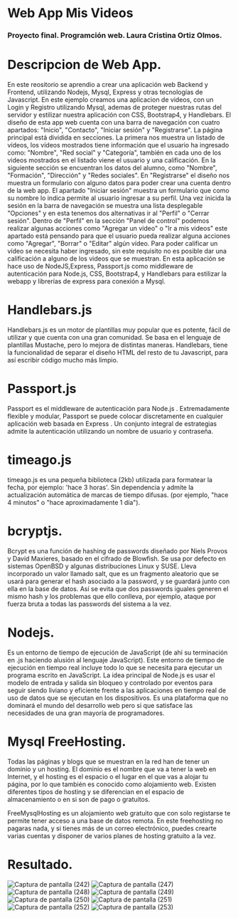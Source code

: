 # Web App Mis Videos
### Proyecto final. Programción web. Laura Cristina Ortiz Olmos.
# Descripcion de Web App.
En este reositorio se aprendio a crear una aplicación web Backend y Frontend, utilizando Nodejs, Mysql, Express y otras tecnologías de Javascript. En este ejemplo creamos una aplicacion de videos, con un Login y Registro utilizando Mysql, ademas de proteger nuestras rutas del servidor y estilizar nuestra aplicación con CSS, Bootstrap4, y Handlebars.
El diseño de esta app web cuenta con una barra de navegación con cuatro apartados:
"Inicio", "Contacto", "Iniciar sesión" y "Registrarse".
La página principal está dividida en secciones.
La primera nos muestra un listado de vídeos, los vídeos mostrados tiene información que el usuario ha ingresado como: 
"Nombre", "Red social" y "Categoría", también en cada uno de los videos mostrados en el listado viene el usuario y una calificación.
En la siguiente sección se encuentran los datos del alumno, como "Nombre", "Formación", "Dirección" y "Redes sociales".
En "Registrarse" el diseño nos muestra un formulario con alguno datos para poder crear una cuenta dentro de la web app.
El apartado "Iniciar sesión" muestra un formulario que como su nombre lo indica permite al usuario ingresar a su perfil. 
Una vez inicida la sesión en la barra de navegación se muestra una lista desplegable "Opciones" y en esta tenemos dos 
alternativas ir al "Perfil" o "Cerrar sesión". Dentro de "Perfil" en la sección "Panel de control" podemos realizar algunas acciones como "Agregar un vídeo" o "Ir a mis videos" este apartado está pensando para que el usuario pueda realizar alguna acciones como "Agregar", "Borrar" o "Editar" algún vídeo.
Para poder calificar un vídeo se necesita haber ingresado, sin este requisito no es posible dar una calificación a alguno de los videos que se muestran.
En esta aplicación se hace uso de NodeJS,Express, Passport.js como middleware de autenticación para Node.js, CSS, Bootstrap4, y Handlebars para estilizar la webapp y librerías de express para conexión a Mysql.

# Handlebars.js
Handlebars.js es un motor de plantillas muy popular que es potente, fácil de utilizar y que cuenta con una gran comunidad. Se basa en el lenguaje de plantillas Mustache, pero lo mejora de distintas maneras. Handlebars, tiene la funcionalidad de separar el diseño HTML del resto de tu Javascript, para así escribir código mucho más limpio.

# Passport.js
Passport es el middleware de autenticación para Node.js . Extremadamente flexible y modular, Passport se puede colocar discretamente en cualquier aplicación web basada en Express . Un conjunto integral de estrategias admite la autenticación utilizando un nombre de usuario y contraseña.

# timeago.js
timeago.js es una pequeña biblioteca (2kb) utilizada para formatear la fecha, por ejemplo: 'hace 3 horas'. 
Sin dependencia y admite la actualización automática de marcas de tiempo difusas. 
(por ejemplo, "hace 4 minutos" o "hace aproximadamente 1 día").

# bcryptjs.
Bcrypt es una función de hashing de passwords diseñado por Niels Provos y David Maxieres, basado en el cifrado de Blowfish. Se usa por defecto en sistemas OpenBSD y algunas distribuciones Linux y SUSE. Lleva incorporado un valor llamado salt, que es un fragmento aleatorio que se usará para generar el hash asociado a la password, y se guardará junto con ella en la base de datos. Así se evita que dos passwords iguales generen el mismo hash y los problemas que ello conlleva, por ejemplo, ataque por fuerza bruta a todas las passwords del sistema a la vez.

# Nodejs.
Es un entorno de tiempo de ejecución de JavaScript (de ahí su terminación en .js haciendo alusión al lenguaje JavaScript). Este entorno de tiempo de ejecución en tiempo real incluye todo lo que se necesita para ejecutar un programa escrito en JavaScript. La idea principal de Node.js es usar el modelo de entrada y salida sin bloqueo y controlado por eventos para seguir siendo liviano y eficiente frente a las aplicaciones en tiempo real de uso de datos que se ejecutan en los dispositivos. Es una plataforma que no dominará el mundo del desarrollo web pero si que satisface las necesidades de una gran mayoría de programadores.

# Mysql FreeHosting.
Todas las páginas y blogs que se muestran en la red han de tener un dominio y un hosting. El dominio es el nombre que va a tener la web en Internet, y el hosting es el espacio o el lugar en el que vas a alojar tu página, por lo que también es conocido como alojamiento web. Existen diferentes tipos de hosting y se diferencian en el espacio de almacenamiento o en si son de pago o gratuitos.

FreeMysqlHosting es un alojamiento web gratuito que con solo registarse te permite tener acceso a una base de datos remota. En este freehosting no pagaras nada, y si tienes más de un correo electrónico, puedes crearte varias cuentas y disponer de varios planes de hosting gratuito a la vez.

# Resultado.
![Captura de pantalla (242)](https://user-images.githubusercontent.com/61463784/83242846-b001db00-a162-11ea-9905-4fab96896acb.png)
![Captura de pantalla (247)](https://user-images.githubusercontent.com/61463784/83242860-b5f7bc00-a162-11ea-9952-995bcb2c9e42.png)
![Captura de pantalla (248)](https://user-images.githubusercontent.com/61463784/83242866-b85a1600-a162-11ea-8edc-db24e5f5524c.png)
![Captura de pantalla (249)](https://user-images.githubusercontent.com/61463784/83242907-c3ad4180-a162-11ea-96ff-4dc14cd2a465.png)
![Captura de pantalla (250)](https://user-images.githubusercontent.com/61463784/83242956-d58ee480-a162-11ea-9dc0-9056c2ecda76.png)
![Captura de pantalla (251)](https://user-images.githubusercontent.com/61463784/83242976-dcb5f280-a162-11ea-9dc6-f034503d3d0d.png)
![Captura de pantalla (252)](https://user-images.githubusercontent.com/61463784/83242980-de7fb600-a162-11ea-9a71-cde9808cc1e3.png)
![Captura de pantalla (253)](https://user-images.githubusercontent.com/61463784/83242995-e3446a00-a162-11ea-88b0-e05911a3b270.png)

